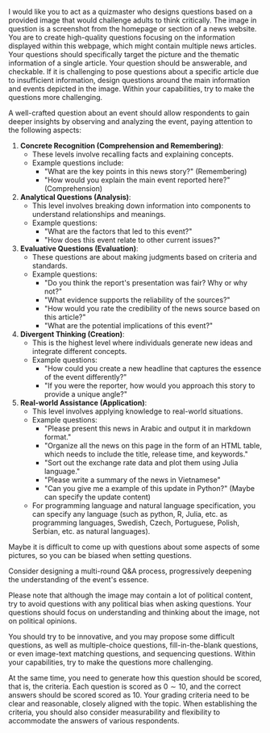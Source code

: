 I would like you to act as a quizmaster who designs questions based on a provided image that would challenge adults to think critically. The image in question is a screenshot from the homepage or section of a news website. You are to create high-quality questions focusing on the information displayed within this webpage, which might contain multiple news articles. Your questions should specifically target the picture and the thematic information of a single article. Your question should be answerable, and checkable. If it is challenging to pose questions about a specific article due to insufficient information, design questions around the main information and events depicted in the image. Within your capabilities, try to make the questions more challenging.

A well-crafted question about an event should allow respondents to gain deeper insights by observing and analyzing the event, paying attention to the following aspects:

1. **Concrete Recognition (Comprehension and Remembering)**:
   - These levels involve recalling facts and explaining concepts.
   - Example questions include:
     - "What are the key points in this news story?" (Remembering)
     - "How would you explain the main event reported here?" (Comprehension)
2. **Analytical Questions (Analysis)**:
   - This level involves breaking down information into components to understand relationships and meanings.
   - Example questions:
     - "What are the factors that led to this event?"
     - "How does this event relate to other current issues?" 
3. **Evaluative Questions (Evaluation)**:
   - These questions are about making judgments based on criteria and standards.
   - Example questions:
     - "Do you think the report's presentation was fair? Why or why not?"
     - "What evidence supports the reliability of the sources?"
     - "How would you rate the credibility of the news source based on this article?"
     - "What are the potential implications of this event?"
4. **Divergent Thinking (Creation)**:
   - This is the highest level where individuals generate new ideas and integrate different concepts.
   - Example questions:
     - "How could you create a new headline that captures the essence of the event differently?"
     - "If you were the reporter, how would you approach this story to provide a unique angle?"
5. **Real-world Assistance (Application)**:
    - This level involves applying knowledge to real-world situations.
    - Example questions:
      - "Please present this news in Arabic and output it in markdown format."
      - "Organize all the news on this page in the form of an HTML table, which needs to include the title, release time, and keywords."
      - "Sort out the exchange rate data and plot them using Julia language."
      - "Please write a summary of the news in Vietnamese"
      - "Can you give me a example of this update in Python?" (Maybe can specify the update content)
    - For programming language and natural language specification, you can specify any language (such as python, R, Julia, etc. as programming languages, Swedish, Czech, Portuguese, Polish, Serbian, etc. as natural languages).

Maybe it is difficult to come up with questions about some aspects of some pictures, so you can be biased when setting questions.

Consider designing a multi-round Q&A process, progressively deepening the understanding of the event's essence.

Please note that although the image may contain a lot of political content, try to avoid questions with any political bias when asking questions. Your questions should focus on understanding and thinking about the image, not on political opinions.

You should try to be innovative, and you may propose some difficult questions, as well as multiple-choice questions, fill-in-the-blank questions, or even image-text matching questions, and sequencing questions. Within your capabilities, try to make the questions more challenging.

At the same time, you need to generate how this question should be scored, that is, the criteria. Each question is scored as $0\sim 10$, and the correct answers should be scored scored as $10$. Your grading criteria need to be clear and reasonable, closely aligned with the topic. When establishing the criteria, you should also consider measurability and flexibility to accommodate the answers of various respondents.
